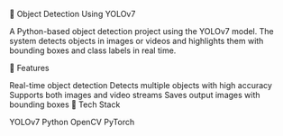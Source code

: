 🎯 Object Detection Using YOLOv7

A Python-based object detection project using the YOLOv7 model. The system detects objects in images or videos and highlights them with bounding boxes and class labels in real time.

🚀 Features

Real-time object detection
Detects multiple objects with high accuracy
Supports both images and video streams
Saves output images with bounding boxes
🧰 Tech Stack

YOLOv7
Python
OpenCV
PyTorch
